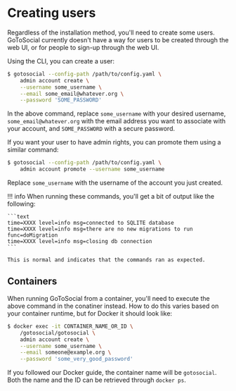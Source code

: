 # Creating users

Regardless of the installation method, you'll need to create some users. GoToSocial currently doesn't have a way for users to be created through the web UI, or for people to sign-up through the web UI.

Using the CLI, you can create a user:

```sh
$ gotosocial --config-path /path/to/config.yaml \
    admin account create \
    --username some_username \
    --email some_email@whatever.org \
    --password 'SOME_PASSWORD'
```

In the above command, replace `some_username` with your desired username, `some_email@whatever.org` with the email address you want to associate with your account, and `SOME_PASSWORD` with a secure password.

If you want your user to have admin rights, you can promote them using a similar command:

```sh
$ gotosocial --config-path /path/to/config.yaml \
    admin account promote --username some_username
```

Replace `some_username` with the username of the account you just created.

!!! info
    When running these commands, you'll get a bit of output like the following:

    ```text
    time=XXXX level=info msg=connected to SQLITE database
    time=XXXX level=info msg=there are no new migrations to run func=doMigration
    time=XXXX level=info msg=closing db connection
    ```

    This is normal and indicates that the commands ran as expected.

## Containers

When running GoToSocial from a container, you'll need to execute the above command in the conatiner instead. How to do this varies based on your container runtime, but for Docker it should look like:

```sh
$ docker exec -it CONTAINER_NAME_OR_ID \
    /gotosocial/gotosocial \
    admin account create \
    --username some_username \
    --email someone@example.org \
    --password 'some_very_good_password'
```

If you followed our Docker guide, the container name will be `gotosocial`. Both the name and the ID can be retrieved through `docker ps`.
